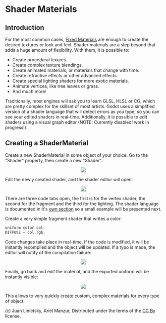 # Shader Materials

## Introduction

For the most common cases, [Fixed Materials](tutorial_fixed_materials) are enough to create the desired textures or look and feel. Shader materials are a step beyond that adds a huge amount of flexibility. With them, it is possible to:

*  Create procedural texures.
*  Create complex texture blendings.
*  Create animated materials, or materials that change with time.
*  Create refractive effects or other advanced effects.
*  Create special lighting shaders for more exotic materials.
*  Animate vertices, like tree leaves or grass.
*  And much more!

Traditionally, most engines will ask you to learn GLSL, HLSL or CG, which are pretty complex for the skillset of most artists. Godot uses a simplified version of a shader language that will detect errors as you type, so you can see your edited shaders in real-time. Additionally, it is possible to edit shaders using a visual graph editor (NOTE: Currently disabled! work in progress!).

## Creating a ShaderMaterial

Create a new ShaderMaterial in some object of your choice. Go to the "Shader" property, then create a new "Shader":

<p align="center"><img src="images/shader_material_create.png"></p>

Edit the newly created shader, and the shader editor will open:

<p align="center"><img src="images/shader_material_editor.png"></p>

There are three code tabs open, the first is for the vertex shader, the second for the fragment and the third for the lighting. The shader language is documented in it's [own section](shader) so a small example will be presented next.

Create a very simple fragment shader that writes a color:

```c++
uniform color col;
DIFFUSE = col.rgb;
```
Code changes take place in real-time. If the code is modified, it will be instantly recompiled and the object will be updated. If a typo is made, the editor will notify of the compilation failure:

<p align="center"><img src="images/shader_material_typo.png"></p>

Finally, go back and edit the material, and the exported uniform will be instantly visible:

<p align="center"><img src="images/shader_material_col.png"></p>

This allows to very quickly create custom, complex materials for every type of object.



(c) Juan Linietsky, Ariel Manzur, Distributed under the terms of the [CC By](https://creativecommons.org/licenses/by/3.0/legalcode) license.
